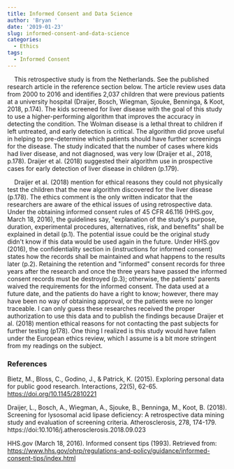 ```yaml
---
title: Informed Consent and Data Science
author: 'Bryan '
date: '2019-01-23'
slug: informed-consent-and-data-science
categories:
  - Ethics
tags:
  - Informed Consent
---
```


&nbsp;&nbsp;&nbsp;&nbsp;This retrospective study is from the Netherlands. See the published research article in the reference section below. The article review uses data from 2000 to 2016 and identifies 2,037 children that were previous patients at a university hospital (Draijer, Bosch, Wiegman, Sjouke, Benninga, & Koot, 2018, p.174). The kids screened for liver disease with the goal of this study to use a higher-performing algorithm that improves the accuracy in detecting the condition. The Wolman disease is a lethal threat to children if left untreated, and early detection is critical. The algorithm did prove useful in helping to pre-determine which patients should have further screenings for the disease. The study indicated that the number of cases where kids had liver disease, and not diagnosed, was very low (Draijer et al., 2018, p.178). Draijer et al. (2018) suggested their algorithm use in prospective cases for early detection of liver disease in children (p.179).

&nbsp;&nbsp;&nbsp;&nbsp;Draijer et al. (2018) mention for ethical reasons they could not physically test the children that the new algorithm discovered for the liver disease (p.178). The ethics comment is the only written indicator that the researchers are aware of the ethical issues of using retrospective data. Under the obtaining informed consent rules of 45 CFR 46.116 (HHS.gov, March 18, 2016), the guidelines say, "explanation of the study's purpose, duration, experimental procedures, alternatives, risk, and benefits" shall be explained in detail (p.1). The potential issue could be the original study didn't know if this data would be used again in the future. Under HHS.gov (2016), the confidentiality section in (instructions for informed consent) states how the records shall be maintained and what happens to the results later (p.2). Retaining the retention and "informed" consent records for three years after the research and once the three years have passed the informed consent records must be destroyed (p.3); otherwise, the patients' parents waived the requirements for the informed consent. The data used at a future date, and the patients do have a right to know; however, there may have been no way of obtaining approval, or the patients were no longer traceable. I can only guess these researches received the proper authorization to use this data and to publish the findings because Draijer et al. (2018) mention ethical reasons for not contacting the past subjects for further testing (p178).  One thing I realized is this study would have fallen under the European ethics review, which I assume is a bit more stringent from my readings on the subject.

### References

Bietz, M., Bloss, C., Godino, J., & Patrick, K. (2015). Exploring personal data for public good research. Interactions, 22(5), 62-65. https://doi.org/10.1145/2810221

Draijer, L., Bosch, A., Wiegman, A., Sjouke, B., Benninga, M., Koot, B. (2018). Screening for lysosomal acid lipase deficiency: A retrospective data mining study and evaluation of screening criteria. Atherosclerosis, 278, 174-179. https://doi:10.1016/j.atherosclerosis.2018.09.023

HHS.gov (March 18, 2016). Informed consent tips (1993). Retrieved from: https://www.hhs.gov/ohrp/regulations-and-policy/guidance/informed-consent-tips/index.html
